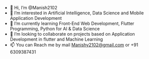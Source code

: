 - 👋 Hi, I’m @Manish2102
- 👀 I’m interested in Artificial Intelligence, Data Science and Mobile Application Development 
- 🌱 I’m currently learning Front-End Web Development, Flutter Programming, Python for AI & Data Science
- 💞️ I’m looking to collaborate on projects based on Application Development in flutter and Machine Learning 
- 📫 You can Reach me by mail Manishy2102@gmail.com or +91 6309387431

<!---
Manish2102/Manish2102 is a ✨ special ✨ repository because its `README.md` (this file) appears on your GitHub profile.
You can click the Preview link to take a look at your changes.
--->

